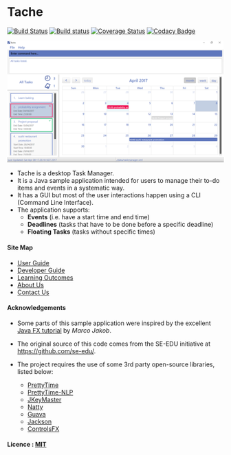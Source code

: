 # Tache

[![Build Status](https://travis-ci.org/CS2103JAN2017-T09-B4/main.svg?branch=master)](https://travis-ci.org/CS2103JAN2017-T09-B4/main.svg?branch=master)
[![Build status](https://ci.appveyor.com/api/projects/status/uro4shn2404er9kr?svg=true)](https://ci.appveyor.com/project/loveandbejoyful/main)
[![Coverage Status](https://coveralls.io/repos/github/CS2103JAN2017-T09-B4/main/badge.svg?branch=master)](https://coveralls.io/github/CS2103JAN2017-T09-B4/main?branch=master)
[![Codacy Badge](https://api.codacy.com/project/badge/Grade/b24c010f9a51421eb5ce0d4bfda1b54b)](https://www.codacy.com/app/loveandbejoyful/main?utm_source=github.com&amp;utm_medium=referral&amp;utm_content=CS2103JAN2017-T09-B4/main&amp;utm_campaign=Badge_Grade)

<img src="docs/images/Ui.png" width="600"><br>

* Tache is a desktop Task Manager.
* It is a Java sample application intended for users to manage their to-do items and events in a systematic way.
* It has a GUI but most of the user interactions happen using
  a CLI (Command Line Interface).
* The application supports:
	* **Events** (i.e. have a start time and end time)
	* **Deadlines** (tasks that have to be done before a specific deadline)
	* **Floating Tasks** (tasks without specific times)

#### Site Map
* [User Guide](docs/UserGuide.md)
* [Developer Guide](docs/DeveloperGuide.md)
* [Learning Outcomes](docs/LearningOutcomes.md)
* [About Us](docs/AboutUs.md)
* [Contact Us](docs/ContactUs.md)


#### Acknowledgements

* Some parts of this sample application were inspired by the excellent
  [Java FX tutorial](http://code.makery.ch/library/javafx-8-tutorial/) by *Marco Jakob*.

* The original source of this code comes from the SE-EDU initiative at https://github.com/se-edu/.

* The project requires the use of some 3rd party open-source libraries, listed below:<br>
	* [PrettyTime](http://www.ocpsoft.org/prettytime/)<br>
	* [PrettyTime-NLP](http://ocpsoft.org/prettytime/nlp/)<br>
	* [JKeyMaster](https://github.com/tulskiy/jkeymaster)<br>
	* [Natty](https://github.com/joestelmach/natty)<br>
	* [Guava](https://github.com/google/guava)<br>
	* [Jackson](https://github.com/FasterXML/jackson)<br>
	* [ControlsFX](http://fxexperience.com/controlsfx/)<br>

#### Licence : [MIT](LICENSE)
